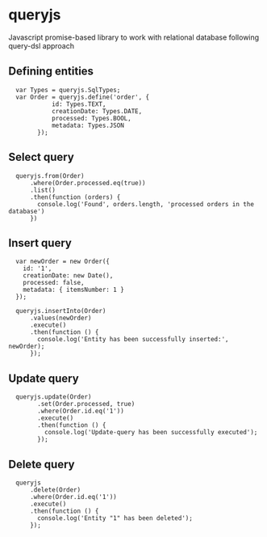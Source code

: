 queryjs
=======
Javascript promise-based library to work with relational database following query-dsl approach

Defining entities
-----------------

```
  var Types = queryjs.SqlTypes;
  var Order = queryjs.define('order', {
            id: Types.TEXT,
            creationDate: Types.DATE,
            processed: Types.BOOL,
            metadata: Types.JSON
        });
```

Select query
------------

```
  queryjs.from(Order)
      .where(Order.processed.eq(true))
      .list()
      .then(function (orders) {
        console.log('Found', orders.length, 'processed orders in the database')
      })
```
  
Insert query
------------
```
  var newOrder = new Order({
    id: '1',
    creationDate: new Date(),
    processed: false,
    metadata: { itemsNumber: 1 }
  });
  
  queryjs.insertInto(Order)
      .values(newOrder)
      .execute()
      .then(function () {
        console.log('Entity has been successfully inserted:', newOrder);
      });
```  
Update query
------------
```
  queryjs.update(Order)
        .set(Order.processed, true)
        .where(Order.id.eq('1'))
        .execute()
        .then(function () {
          console.log('Update-query has been successfully executed');
        });
```        
Delete query
------------
```
  queryjs
      .delete(Order)
      .where(Order.id.eq('1'))
      .execute()
      .then(function () {
        console.log('Entity "1" has been deleted');
      });
```
